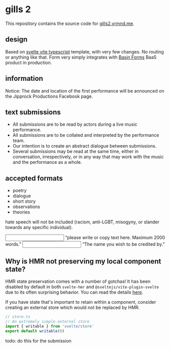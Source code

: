 # gills 2

This repository contains the source code for [gills2.yrmnd.me](http://gills2.yrmnd.me).

## design

Based on [svelte vite typescript]() template, with very few changes. No routing or anything like that. Form very simply integrates with [Basin Forms]() BaaS product in production.

## information

Notice: The date and location of the first performance will be announced on the Jipprock Productions Facebook page.

## text submissions

- All submissions are to be read by actors during a live music performance.
- All submissions are to be collated and interpreted by the performance team.
- Our intention is to create an abstract dialogue between submissions.
- Several submissions may be read at the same time, either in conversation, irrespectively, or in any way that may work with the music and the performance as a whole.

## accepted formats

- poetry
- dialogue
- short story
- observations
- theories

hate speech will not be included (racism, anti-LGBT, misogyny, or slander towards any specific individual).

<input> “please write or copy text here. Maximum 2000 words.”</input>
<input> “The name you wish to be credited by.”</input>

## Why is HMR not preserving my local component state?

HMR state preservation comes with a number of gotchas! It has been disabled by default in both `svelte-hmr` and `@sveltejs/vite-plugin-svelte` due to its often surprising behavior. You can read the details [here](https://github.com/rixo/svelte-hmr#svelte-hmr).

If you have state that's important to retain within a component, consider creating an external store which would not be replaced by HMR.

```ts
// store.ts
// An extremely simple external store
import { writable } from 'svelte/store'
export default writable(0)
```

todo: do this for the submission